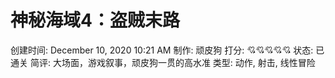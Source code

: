 # 神秘海域4：盗贼末路

创建时间: December 10, 2020 10:21 AM
制作: 顽皮狗
打分: 💘💘💘💘💘
状态: 已通关
简评: 大场面，游戏叙事，顽皮狗一贯的高水准
类型: 动作, 射击, 线性冒险